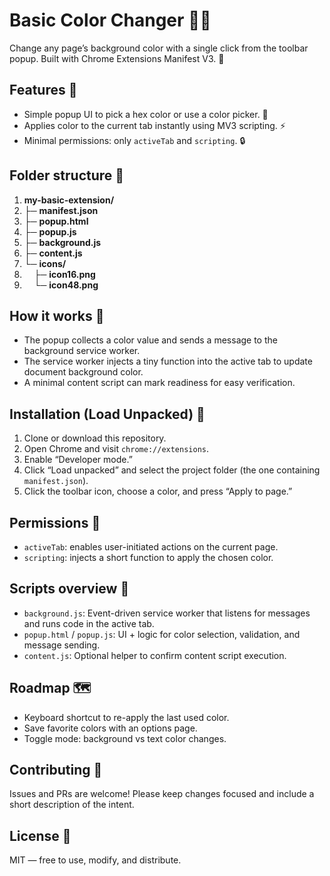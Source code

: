 # Basic Color Changer 🎨✨

Change any page’s background color with a single click from the toolbar popup. Built with Chrome Extensions Manifest V3. 🚀

## Features 🌟

- Simple popup UI to pick a hex color or use a color picker. 🎯  
- Applies color to the current tab instantly using MV3 scripting. ⚡  
- Minimal permissions: only `activeTab` and `scripting`. 🔒  

## Folder structure 📁
1. **my-basic-extension/**  
2. ├─ **manifest.json**  
3. ├─ **popup.html**  
4. ├─ **popup.js**  
5. ├─ **background.js**  
6. ├─ **content.js**  
7. └─ **icons/**  
8. &nbsp;&nbsp;&nbsp;&nbsp;├─ **icon16.png**  
9. &nbsp;&nbsp;&nbsp;&nbsp;└─ **icon48.png**


## How it works 🧠

- The popup collects a color value and sends a message to the background service worker.  
- The service worker injects a tiny function into the active tab to update document background color.  
- A minimal content script can mark readiness for easy verification.  

## Installation (Load Unpacked) 🧩

1. Clone or download this repository.  
2. Open Chrome and visit `chrome://extensions`.  
3. Enable “Developer mode.”  
4. Click “Load unpacked” and select the project folder (the one containing `manifest.json`).  
5. Click the toolbar icon, choose a color, and press “Apply to page.”  

## Permissions 🔑

- `activeTab`: enables user-initiated actions on the current page.  
- `scripting`: injects a short function to apply the chosen color.  

## Scripts overview 🧩

- `background.js`: Event-driven service worker that listens for messages and runs code in the active tab.  
- `popup.html` / `popup.js`: UI + logic for color selection, validation, and message sending.  
- `content.js`: Optional helper to confirm content script execution.  

## Roadmap 🗺️

- Keyboard shortcut to re-apply the last used color.  
- Save favorite colors with an options page.  
- Toggle mode: background vs text color changes.  

## Contributing 🤝

Issues and PRs are welcome! Please keep changes focused and include a short description of the intent.

## License 📜

MIT — free to use, modify, and distribute.


